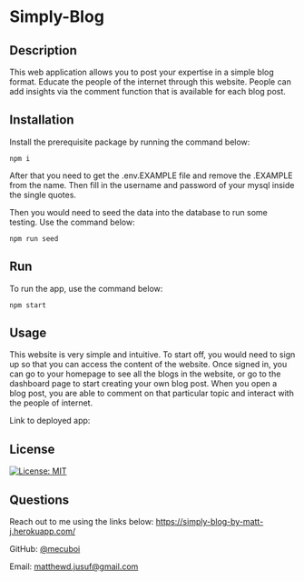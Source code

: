 # Simply-Blog

## Description

This web application allows you to post your expertise in a simple blog format. Educate the people of the internet through this website. People can add insights via the comment function that is available for each blog post.

## Installation

Install the prerequisite package by running the command below:
```
npm i
```

After that you need to get the .env.EXAMPLE file and remove the .EXAMPLE from the name. Then fill in the username and password of your mysql inside the single quotes.

Then you would need to seed the data into the database to run some testing. Use the command below:
```
npm run seed
```

## Run

To run the app, use the command below:
```
npm start
```

## Usage

This website is very simple and intuitive. To start off, you would need to sign up so that you can access the content of the website. Once signed in, you can go to your homepage to see all the blogs in the website, or go to the dashboard page to start creating your own blog post. When you open a blog post, you are able to comment on that particular topic and interact with the people of internet.

Link to deployed app: 

## License

[![License: MIT](https://img.shields.io/badge/License-MIT-yellow.svg)](https://github.com/mecuboi/simple-blog/blob/main/LICENSE)


## Questions

Reach out to me using the links below: https://simply-blog-by-matt-j.herokuapp.com/

GitHub: [@mecuboi](https://github.com/mecuboi)

Email: matthewd.jusuf@gmail.com